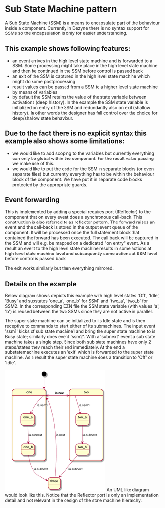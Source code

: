 # Sub State Machine pattern

A Sub State Machine (SSM) is a means to encapsulate part of the behaviour inside a component.
Currently in Dezyne there is no syntax support for SSMs so the encapsulation is only for easier understanding.

## This example shows following features:
* an event arrives in the high level state machine and is forwarded to a SSM. 
Some processing might take place in the high level state machine and then be continued in the SSM before control is passed back
* an exit of the SSM is captured in the high level state machine which might do some postprocessing
* result values can be passed from a SSM to a higher level state machine by means of variables
* by default the SSM retains the value of the state variable between activations (deep history). 
In the example the SSM state variable is initialized on entry of the SSM and redundantly also on exit (shallow history).
In other words the designer has full control over the choice for deep/shallow state behaviour.

## Due to the fact there is no explicit syntax this example also shows some limitations:
* we would like to add scoping to the variables but currently everything can only be global within the component.
For the result value passing we make use of this.
* we would like to put the code for the SSM in separate blocks (or even separate files) but currently everything has to be
within the behaviour block of the component. We have put it in separate code blocks protected by the appropriate guards.

## Event forwarding

This is implemented by adding a special requires port (IReflector) to the component that on every event does a synchronous call-back. This construction is also referred to as reflector pattern.
The forward raises an event and the call-back is stored in the output event queue of the component.
It will be processed once the full statement block that contained the forward has been executed.
The call back will be captured in the SSM and will e.g. be mapped on a dedicated "on entry" event.
As a result an event to the high level state machine results in some actions at high level state machine level and
subsequently some actions at SSM level before control is passed back

The exit works similarly but then everything mirrored.

## Details on the example

Below diagram shows depicts this example with high level states 'Off', 'Idle', 'Busy' and substates 'one_a', 'one_b' for SSM1 and 'two_a', 'two_b' for SSM2.
In the corresponding DZN file the SSM state variable (with values 'a', 'b') is reused between the two SSMs since they are not active in parallel.

The super state machine can be initialized to its Idle state and is then receptive to commands to start either of its submachines. The input event 'ssm1' kicks of sub state machine1 and bring the super state machine to is Busy state; similarly does event 'ssm2'. With a 'subnext' event a sub state machine takes a single step. Since both sub state machines have only 2 steps/states they reach their end immediately. At the end a substatemachine executes an 'exit' which is forwarded to the super state machine. As a result the super state machine does a transition to 'Off' or 'Idle'.


![](images/ssm.png)
An UML like diagram would look like this. Notice that the Reflector port is only an implementation detail and not relevant in the design of the state machine hierarchy.
